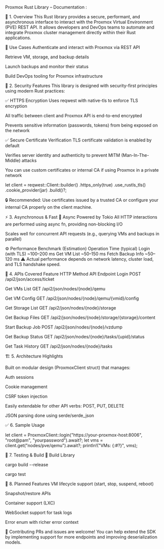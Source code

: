 Proxmox Rust Library – Documentation :

📌 1. Overview
This Rust library provides a secure, performant, and asynchronous interface to interact with the Proxmox Virtual Environment (PVE) REST API. It allows developers and DevOps teams to automate and integrate Proxmox cluster management directly within their Rust applications.

🧭 Use Cases
Authenticate and interact with Proxmox via REST API

Retrieve VM, storage, and backup details

Launch backups and monitor their status

Build DevOps tooling for Proxmox infrastructure


🔐 2. Security Features
This library is designed with security-first principles using modern Rust practices:

✅ HTTPS Encryption
Uses reqwest with native-tls to enforce TLS encryption

All traffic between client and Proxmox API is end-to-end encrypted

Prevents sensitive information (passwords, tokens) from being exposed on the network

✅ Secure Certificate Verification
TLS certificate validation is enabled by default

Verifies server identity and authenticity to prevent MITM (Man-In-The-Middle) attacks

You can use custom certificates or internal CA if using Proxmox in a private network

let client = reqwest::Client::builder()
    .https_only(true)
    .use_rustls_tls()
    .cookie_provider(jar)
    .build()?;

🔒 Recommended: Use certificates issued by a trusted CA or configure your internal CA properly on the client machine.

⚡ 3. Asynchronous & Fast
🚀 Async Powered by Tokio
All HTTP interactions are performed using async fn, providing non-blocking I/O

Scales well for concurrent API requests (e.g., querying VMs and backups in parallel)

⚙️ Performance Benchmark (Estimation)
Operation	Time (typical)
Login (with TLS)	~100–200 ms
Get VM List	~50–150 ms
Fetch Backup Info	~50–120 ms
⚠️ Actual performance depends on network latency, cluster load, and TLS handshake speed.

🧰 4. APIs Covered
Feature	HTTP Method	API Endpoint
Login	POST	/api2/json/access/ticket

Get VMs List	GET	/api2/json/nodes/{node}/qemu

Get VM Config	GET	/api2/json/nodes/{node}/qemu/{vmid}/config

Get Storage List	GET	/api2/json/nodes/{node}/storage

Get Backup Files	GET	/api2/json/nodes/{node}/storage/{storage}/content

Start Backup Job	POST	/api2/json/nodes/{node}/vzdump

Get Backup Status	GET	/api2/json/nodes/{node}/tasks/{upid}/status

Get Task History	GET	/api2/json/nodes/{node}/tasks

🏗️ 5. Architecture Highlights

Built on modular design (ProxmoxClient struct) that manages:

Auth sessions

Cookie management

CSRF token injection

Easily extendable for other API verbs: POST, PUT, DELETE

JSON parsing done using serde/serde_json

✅ 6. Sample Usage

let client = ProxmoxClient::login("https://your-proxmox-host:8006", "root@pam", "yourpassword").await?;
let vms = client.get("nodes/pve/qemu").await?;
println!("VMs: {:#?}", vms);

🧪 7. Testing & Build
🔧 Build Library

cargo build --release


cargo test

🚀 8. Planned Features
VM lifecycle support (start, stop, suspend, reboot)

Snapshot/restore APIs

Container support (LXC)

WebSocket support for task logs

Error enum with richer error context

🙌 Contributing
PRs and issues are welcome! You can help extend the SDK by implementing support for more endpoints and improving deserialization models.




